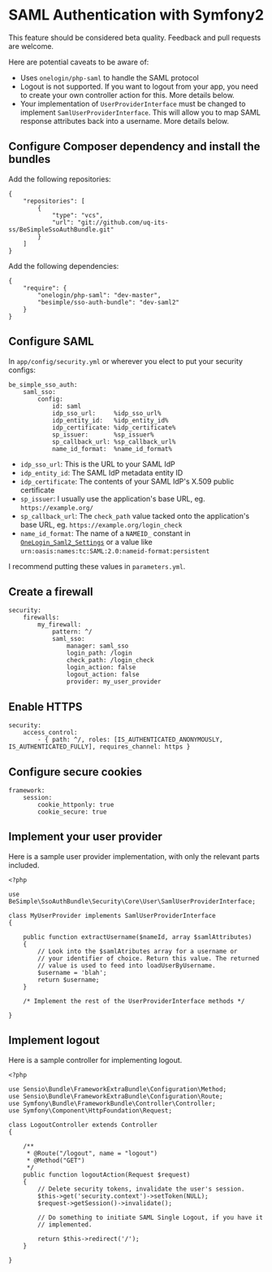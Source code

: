 SAML Authentication with Symfony2
=================================

This feature should be considered beta quality. Feedback and pull requests are
welcome.

Here are potential caveats to be aware of:

* Uses `onelogin/php-saml` to handle the SAML protocol
* Logout is not supported. If you want to logout from your app, you need to
  create your own controller action for this. More details below.
* Your implementation of `UserProviderInterface` must be changed to implement
  `SamlUserProviderInterface`. This will allow you to map SAML response
  attributes back into a username. More details below.


Configure Composer dependency and install the bundles
-----------------------------------------------------

Add the following repositories:

    {
        "repositories": [
            {
                "type": "vcs",
                "url": "git://github.com/uq-its-ss/BeSimpleSsoAuthBundle.git"
            }
        ]
    }

Add the following dependencies:

    {
        "require": {
            "onelogin/php-saml": "dev-master",
            "besimple/sso-auth-bundle": "dev-saml2"
        }
    }



Configure SAML
--------------

In `app/config/security.yml` or wherever you elect to put your security
configs:

    be_simple_sso_auth:
        saml_sso:
            config:
                id: saml
                idp_sso_url:     %idp_sso_url%
                idp_entity_id:   %idp_entity_id%
                idp_certificate: %idp_certificate%
                sp_issuer:       %sp_issuer%
                sp_callback_url: %sp_callback_url%
                name_id_format:  %name_id_format%

* `idp_sso_url`: This is the URL to your SAML IdP
* `idp_entity_id`: The SAML IdP metadata entity ID
* `idp_certificate`: The contents of your SAML IdP's X.509 public certificate
* `sp_issuer`: I usually use the application's base URL, eg. `https://example.org/`
* `sp_callback_url`: The `check_path` value tacked onto the application's base URL,
  eg. `https://example.org/login_check`
* `name_id_format`: The name of a `NAMEID_` constant in [`OneLogin_Saml2_Settings`][1] or
  a value like `urn:oasis:names:tc:SAML:2.0:nameid-format:persistent`

I recommend putting these values in `parameters.yml`.

[1]: https://github.com/onelogin/php-saml/blob/master/src/OneLogin/Saml/Settings.php


Create a firewall
-----------------

    security:
        firewalls:
            my_firewall:
                pattern: ^/
                saml_sso:
                    manager: saml_sso
                    login_path: /login
                    check_path: /login_check
                    login_action: false
                    logout_action: false
                    provider: my_user_provider


Enable HTTPS
------------

    security:
        access_control:
            - { path: ^/, roles: [IS_AUTHENTICATED_ANONYMOUSLY, IS_AUTHENTICATED_FULLY], requires_channel: https }


Configure secure cookies
------------------------

    framework:
        session:
            cookie_httponly: true
            cookie_secure: true


Implement your user provider
----------------------------

Here is a sample user provider implementation, with only the relevant parts
included.

    <?php

    use BeSimple\SsoAuthBundle\Security\Core\User\SamlUserProviderInterface;

    class MyUserProvider implements SamlUserProviderInterface
    {

        public function extractUsername($nameId, array $samlAttributes)
        {
            // Look into the $samlAtributes array for a username or
            // your identifier of choice. Return this value. The returned
            // value is used to feed into loadUserByUsername.
            $username = 'blah';
            return $username;
        }

        /* Implement the rest of the UserProviderInterface methods */

    }


Implement logout
----------------

Here is a sample controller for implementing logout.

    <?php

    use Sensio\Bundle\FrameworkExtraBundle\Configuration\Method;
    use Sensio\Bundle\FrameworkExtraBundle\Configuration\Route;
    use Symfony\Bundle\FrameworkBundle\Controller\Controller;
    use Symfony\Component\HttpFoundation\Request;

    class LogoutController extends Controller
    {

        /**
         * @Route("/logout", name = "logout")
         * @Method("GET")
         */
        public function logoutAction(Request $request)
        {
            // Delete security tokens, invalidate the user's session.
            $this->get('security.context')->setToken(NULL);
            $request->getSession()->invalidate();

            // Do something to initiate SAML Single Logout, if you have it
            // implemented.

            return $this->redirect('/');
        }

    }
